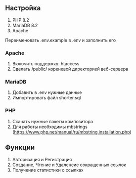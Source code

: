 
## Настройка

1) PHP 8.2
2) MariaDB 8.2
3) Apache

Переименовать .env.example в .env и заполнить его

### Apache
1) Включить поддержку .htaccess
2) Сделать /public/ кореневой директорией веб-сервера

### MariaDB
1) Добавить в .env нужные данные
2) Импортировать файл shorter.sql

### PHP
1) Скачать нужные пакеты композитора
2) Для работы необходимы mbstrings (https://www.php.net/manual/ru/mbstring.installation.php)

## Функции

1) Авторизация и Регистрация
2) Создание, Чтение и Удаленеие сокращенных ссылок
3) Получение статистики о ссылках